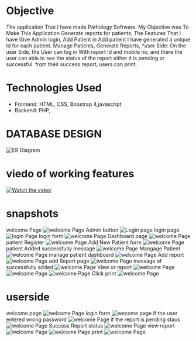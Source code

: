 # Objective
The application That I have made Pathology Software. My Objective was To Make This Application Generate reports for patients. The Features That I have Give Admin login, Add Patient in Add patient I have generated a unique Id for each patient. Manage Patients, Generate Reports, *user Side: On the user Side, the User can log in With report Id and mobile no, and there the user can able to see the status of the report either it is pending or successful. from their success report, users can print.

# Technologies Used
* Frontend: HTML, CSS, Boostrap 4,javascript
* Backend: PHP,
# DATABASE DESIGN
![ER  Diagram](snapshots/D.png)
# viedo of working features 
[![Watch the video](https://i.imgur.com/vKb2F1B.png)](https://youtu.be/DrWOjiVNeiI)

# snapshots
welcome Page
![welcome Page](snapshots/admin_1.png)
Admin button
![Login page](snapshots/admin_2.png)
login page
![login Page](snapshots/admin_3.png)
login form
![welcome Page](snapshots/admin_4.png)
Dashboard page
![welcome Page](snapshots/admin_5.png)
patient Register
![welcome Page](snapshots/admin_6.png)
Add New Patient form
![welcome Page](snapshots/admin_7.png)
patient Added successfully message
![welcome Page](snapshots/admin_8.png)
Mangage Patient
![welcome Page](snapshots/admin_9.png)
manage patient dashboard
![welcome Page](snapshots/admin_10.png)
Add report
![welcome Page](snapshots/admin_11.png)
add Report page
![welcome Page](snapshots/admin_12.png)
message of successfully added
![welcome Page](snapshots/admin_13.png)
View or report
![welcome Page](snapshots/admin_14.png)
![welcome Page](snapshots/admin_15.png)
![welcome Page](snapshots/admin_16.png)
Click print
![welcome Page](snapshots/admin_17.png)

# userside
welcome page
![welcome Page](snapshots/user_1.png)
login form
![wecome page](snapshots/admin_4.png)
if the user entered wrong password 
![welcome Page](snapshots/1.png)
if the report is pending staus 
![welcome Page](snapshots/2.png)
Success Report  status 
![welcome Page](snapshots/user_7.png)
view report
![welcome Page](snapshots/3.png)
![welcome Page](snapshots/user_10.png)
print
![welcome Page](snapshots/user_11.png)



